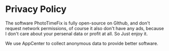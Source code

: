 # Privacy Policy  
The software PhotoTimeFix is fully open-source on GIthub, and don't request network permissions, of course it also don't have any ads, because I don't care about your persenal data or profit at all. So Just enjoy it.

We use AppCenter to collect anonymous data to provide better software.
